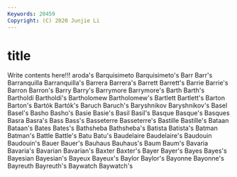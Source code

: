 ```yaml
---
Keywords: 20459
Copyright: (C) 2020 Junjie Li
---
```


# title

Write contents here!!!
aroda's 
Barquisimeto 
Barquisimeto's 
Barr 
Barr's 
Barranquilla 
Barranquilla's
Barrera 
Barrera's 
Barrett 
Barrett's 
Barrie 
Barrie's 
Barron 
Barron's 
Barry 
Barry's
Barrymore 
Barrymore's 
Barth 
Barth's 
Bartholdi 
Bartholdi's 
Bartholomew 
Bartholomew's 
Bartlett 
Bartlett's
Barton 
Barton's 
Bartók 
Bartók's 
Baruch 
Baruch's 
Baryshnikov 
Baryshnikov's 
Basel 
Basel's
Basho 
Basho's 
Basie 
Basie's 
Basil 
Basil's 
Basque 
Basque's 
Basques 
Basra
Basra's 
Bass 
Bass's 
Basseterre 
Basseterre's 
Bastille 
Bastille's 
Bataan 
Bataan's 
Bates
Bates's 
Bathsheba 
Bathsheba's 
Batista 
Batista's 
Batman 
Batman's 
Battle 
Battle's 
Batu
Batu's 
Baudelaire 
Baudelaire's 
Baudouin 
Baudouin's 
Bauer 
Bauer's 
Bauhaus 
Bauhaus's 
Baum
Baum's 
Bavaria 
Bavaria's 
Bavarian 
Bavarian's 
Baxter 
Baxter's 
Bayer 
Bayer's 
Bayes
Bayes's 
Bayesian 
Bayesian's 
Bayeux 
Bayeux's 
Baylor 
Baylor's 
Bayonne 
Bayonne's 
Bayreuth
Bayreuth's 
Baywatch 
Baywatch's 
